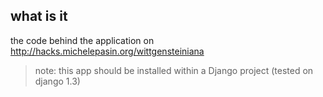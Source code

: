 ## what is it

the code behind the application on http://hacks.michelepasin.org/wittgensteiniana

> note: this app should be installed within a Django project (tested on django 1.3)

